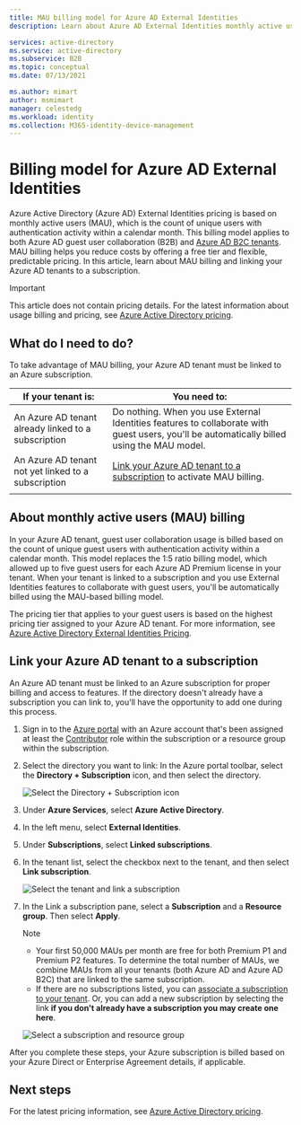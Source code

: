 ```yaml
---
title: MAU billing model for Azure AD External Identities
description: Learn about Azure AD External Identities monthly active users (MAU) billing model for guest user collaboration (B2B) in Azure AD. Learn how to link your Azure AD  tenant to an Azure subscription.

services: active-directory
ms.service: active-directory
ms.subservice: B2B
ms.topic: conceptual
ms.date: 07/13/2021

ms.author: mimart
author: msmimart
manager: celestedg
ms.workload: identity
ms.collection: M365-identity-device-management
---
```


# Billing model for Azure AD External Identities

Azure Active Directory (Azure AD) External Identities pricing is based on monthly active users (MAU), which is the count of unique users with authentication activity within a calendar month. This billing model applies to both Azure AD guest user collaboration (B2B) and [Azure AD B2C tenants](../../active-directory-b2c/billing.md). MAU billing helps you reduce costs by offering a free tier and flexible, predictable pricing. In this article, learn about MAU billing and linking your Azure AD tenants to a subscription.

> [!IMPORTANT]
> This article does not contain pricing details. For the latest information about usage billing and pricing, see [Azure Active Directory pricing](https://www.microsoft.com/security/business/identity-access-management/azure-ad-pricing).

## What do I need to do?

To take advantage of MAU billing, your Azure AD tenant must be linked to an Azure subscription.

|If your tenant is:  |You need to:  |
|---------|---------|
| An Azure AD tenant already linked to a subscription     | Do nothing. When you use External Identities features to collaborate with guest users, you'll be automatically billed using the MAU model.        |
| An Azure AD tenant not yet linked to a subscription     | [Link your Azure AD tenant to a subscription](#link-your-azure-ad-tenant-to-a-subscription) to activate MAU billing.        |
|  |  |

## About monthly active users (MAU) billing

In your Azure AD tenant, guest user collaboration usage is billed based on the count of unique guest users with authentication activity within a calendar month. This model replaces the 1:5 ratio billing model, which allowed up to five guest users for each Azure AD Premium license in your tenant. When your tenant is linked to a subscription and you use External Identities features to collaborate with guest users, you'll be automatically billed using the MAU-based billing model.

The pricing tier that applies to your guest users is based on the highest pricing tier assigned to your Azure AD tenant. For more information, see [Azure Active Directory External Identities Pricing](https://azure.microsoft.com/pricing/details/active-directory/external-identities/).

## Link your Azure AD tenant to a subscription

An Azure AD tenant must be linked to an Azure subscription for proper billing and access to features. If the directory doesn't already have a subscription you can link to, you'll have the opportunity to add one during this process.

1. Sign in to the [Azure portal](https://portal.azure.com/) with an Azure account that's been assigned at least the [Contributor](../../role-based-access-control/built-in-roles.md) role within the subscription or a resource group within the subscription.

2. Select the directory you want to link: In the Azure portal toolbar, select the **Directory + Subscription** icon, and then select the directory.

    ![Select the Directory + Subscription icon](media/external-identities-pricing/portal-mau-pick-directory.png)

3. Under **Azure Services**, select **Azure Active Directory**.

4. In the left menu, select **External Identities**.

5. Under **Subscriptions**, select **Linked subscriptions**.

6. In the tenant list, select the checkbox next to the tenant, and then select **Link subscription**.

    ![Select the tenant and link a subscription](media/external-identities-pricing/linked-subscriptions.png)

7. In the Link a subscription pane, select a **Subscription** and a **Resource group**. Then select **Apply**.

   > [!NOTE]
   >
   > * Your first 50,000 MAUs per month are free for both Premium P1 and Premium P2 features. To determine the total number of MAUs, we combine MAUs from all your tenants (both Azure AD and Azure AD B2C) that are linked to the same subscription.
    >* If there are no subscriptions listed, you can [associate a subscription to your tenant](../fundamentals/active-directory-how-subscriptions-associated-directory.md). Or, you can add a new subscription by selecting the link **if you don't already have a subscription you may create one here**.

    ![Select a subscription and resource group](media/external-identities-pricing/link-subscription-resource.png)

After you complete these steps, your Azure subscription is billed based on your Azure Direct or Enterprise Agreement details, if applicable.

## Next steps

For the latest pricing information, see [Azure Active Directory pricing](https://www.microsoft.com/security/business/identity-access-management/azure-ad-pricing).